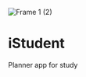 ![Frame 1 (2)](https://user-images.githubusercontent.com/52314985/147755186-0df48e37-ca38-4dea-93df-5752a0d1f162.png)

# iStudent

Planner app for study
